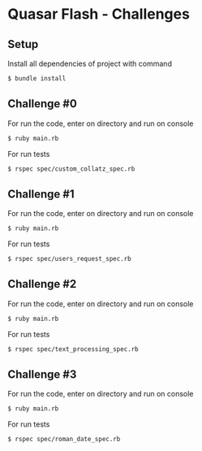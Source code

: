 # Quasar Flash - Challenges

## Setup

Install all dependencies of project with command

```bash
$ bundle install
```

## Challenge #0

For run the code, enter on directory and run on console

```bash
$ ruby main.rb
```

For run tests

```bash
$ rspec spec/custom_collatz_spec.rb
```

## Challenge #1

For run the code, enter on directory and run on console

```bash
$ ruby main.rb
```

For run tests

```bash
$ rspec spec/users_request_spec.rb
```

## Challenge #2

For run the code, enter on directory and run on console

```bash
$ ruby main.rb
```

For run tests

```bash
$ rspec spec/text_processing_spec.rb
```

## Challenge #3

For run the code, enter on directory and run on console

```bash
$ ruby main.rb
```

For run tests

```bash
$ rspec spec/roman_date_spec.rb
```
